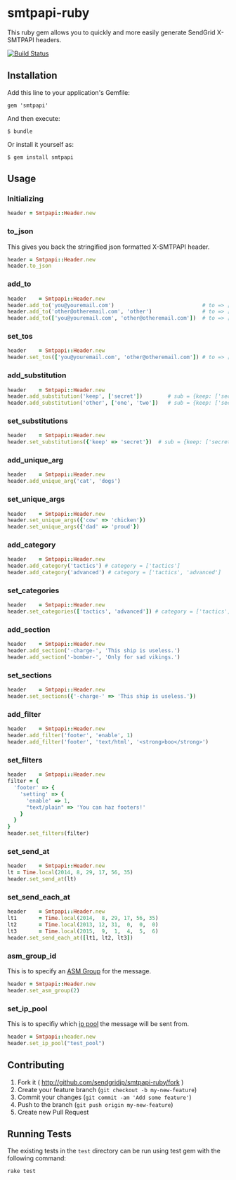 # smtpapi-ruby

This ruby gem allows you to quickly and more easily generate SendGrid X-SMTPAPI headers.

[![Build Status](https://travis-ci.org/SendGridJP/smtpapi-ruby.svg?branch=master)](https://travis-ci.org/SendGridJP/smtpapi-ruby)

## Installation

Add this line to your application's Gemfile:

    gem 'smtpapi'

And then execute:

    $ bundle

Or install it yourself as:

    $ gem install smtpapi

## Usage

### Initializing

```ruby
header = Smtpapi::Header.new
```

### to_json

This gives you back the stringified json formatted X-SMTPAPI header.

```ruby
header = Smtpapi::Header.new
header.to_json
```

### add_to

```ruby
header    = Smtpapi::Header.new
header.add_to('you@youremail.com')                            # to => ['you@youremail.com']
header.add_to('other@otheremail.com', 'other')                # to => ['you@youremail.com', 'other <other@otheremail.com>']
header.add_to(['you@youremail.com', 'other@otheremail.com'])  # to => ['you@youremail.com', 'other <other@otheremail.com>', 'you@youremail.com', 'other@otheremail.com']
```

### set_tos

```ruby
header    = Smtpapi::Header.new
header.set_tos(['you@youremail.com', 'other@otheremail.com']) # to => ['you@youremail.com', 'other@otheremail.com']
```

### add_substitution

```ruby
header    = Smtpapi::Header.new
header.add_substitution('keep', ['secret'])        # sub = {keep: ['secret']}
header.add_substitution('other', ['one', 'two'])   # sub = {keep: ['secret'], other: ['one', 'two']}
```

### set_substitutions

```ruby
header    = Smtpapi::Header.new
header.set_substitutions({'keep' => 'secret'})  # sub = {keep: ['secret']}
```

### add_unique_arg

```ruby
header    = Smtpapi::Header.new
header.add_unique_arg('cat', 'dogs')
```

### set_unique_args

```ruby
header    = Smtpapi::Header.new
header.set_unique_args({'cow' => 'chicken'})
header.set_unique_args({'dad' => 'proud'})
```

### add_category

```ruby
header    = Smtpapi::Header.new
header.add_category('tactics') # category = ['tactics']
header.add_category('advanced') # category = ['tactics', 'advanced']
```

### set_categories

```ruby
header    = Smtpapi::Header.new
header.set_categories(['tactics', 'advanced']) # category = ['tactics', 'advanced']
```

### add_section

```ruby
header    = Smtpapi::Header.new
header.add_section('-charge-', 'This ship is useless.')
header.add_section('-bomber-', 'Only for sad vikings.')
```

### set_sections

```ruby
header    = Smtpapi::Header.new
header.set_sections({'-charge-' => 'This ship is useless.'})
```

### add_filter

```ruby
header    = Smtpapi::Header.new
header.add_filter('footer', 'enable', 1)
header.add_filter('footer', 'text/html', '<strong>boo</strong>')
```

### set_filters

```ruby
header    = Smtpapi::Header.new
filter = {
  'footer' => {
    'setting' => {
      'enable' => 1,
      "text/plain" => 'You can haz footers!'
    }
  }
}
header.set_filters(filter)
```

### set_send_at

```ruby
header    = Smtpapi::Header.new
lt = Time.local(2014, 8, 29, 17, 56, 35)
header.set_send_at(lt)
```

### set_send_each_at

```ruby
header    = Smtpapi::Header.new
lt1       = Time.local(2014,  8, 29, 17, 56, 35)
lt2       = Time.local(2013, 12, 31,  0,  0,  0)
lt3       = Time.local(2015,  9,  1,  4,  5,  6)
header.set_send_each_at([lt1, lt2, lt3])
```

### asm_group_id

This is to specify an [ASM Group](https://sendgrid.com/docs/User_Guide/advanced_suppression_manager.html) for the message.

```ruby
header = Smtpapi::Header.new
header.set_asm_group(2)
```

### set_ip_pool
 This is to specifiy which [ip pool](https://sendgrid.com/docs/API_Reference/Web_API_v3/IP_Management/ip_pools.html) the message will be sent from.
```ruby
header = Smtpapi::header.new
header.set_ip_pool("test_pool")
```

## Contributing

1. Fork it ( http://github.com/sendgridjp/smtpapi-ruby/fork )
2. Create your feature branch (`git checkout -b my-new-feature`)
3. Commit your changes (`git commit -am 'Add some feature'`)
4. Push to the branch (`git push origin my-new-feature`)
5. Create new Pull Request

## Running Tests

The existing tests in the `test` directory can be run using test gem with the following command:

```bash
rake test
```
